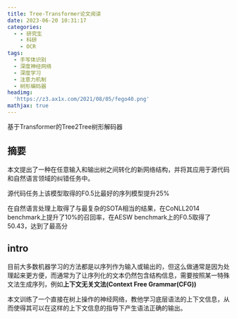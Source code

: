 ```yaml
---
title: Tree-Transformer论文阅读
date: 2023-06-20 10:31:17
categories:
  - - 研究生
    - 科研
    - OCR
tags:
  - 手写体识别
  - 深度神经网络
  - 深度学习
  - 注意力机制
  - 树形编码器
headimg:
  'https://z3.ax1x.com/2021/08/05/fego40.png'
mathjax: true
---
```

基于Transformer的Tree2Tree树形解码器
<!-- more -->

## 摘要

本文提出了一种在任意输入和输出树之间转化的新网络结构，并将其应用于源代码和自然语言领域的纠错任务中。

源代码任务上该模型取得的F0.5比最好的序列模型提升25%

在自然语言处理上取得了与最复杂的SOTA相当的结果，在CoNLL2014 benchmark上提升了10%的召回率，在AESW benchmark上的F0.5取得了50.43，达到了最高分

## intro

目前大多数机器学习的方法都是以序列作为输入或输出的，但这么做通常是因为处理起来更方便，而通常为了让序列化的文本仍然包含结构信息，需要按照某一特殊文法生成序列，例如**上下文无关文法(Context Free Grammar(CFG))**

本文训练了一个直接在树上操作的神经网络，教他学习底层语法的上下文信息，从而使得其可以在这样的上下文信息的指导下产生语法正确的输出。

